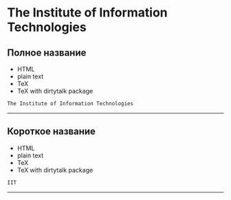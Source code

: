 



# The Institute of Information Technologies

## Полное название

- HTML
- plain text
- TeX
- TeX with dirtytalk package


```html
The Institute of Information Technologies
```

---
## Короткое название

- HTML
- plain text
- TeX
- TeX with dirtytalk package


```html
IIT
```

---
